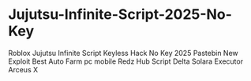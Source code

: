 # Jujutsu-Infinite-Script-2025-No-Key
Roblox Jujutsu Infinite Script Keyless Hack No Key 2025 Pastebin New Exploit Best Auto Farm pc mobile Redz Hub Script Delta Solara Executor Arceus X
